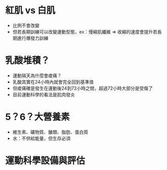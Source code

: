 # 紅肌 vs 白肌
- 比例不會改變
- 但若長期訓練可以改變運動型態，ex：慢縮肌纖維 => 收縮的速度會提升若長期進行爆發力訓練

# 乳酸堆積？
- 運動隔天為什麼會痠痛？
- 乳酸其實在24小時內就會完全回到基準值
- 但痠痛確是發生在運動後24到72小時之間，超過72小時大部分是受傷了
- 目前運動科學的看法是肌肉發炎

# 5？6？大營養素
- 維生素、礦物質、醣類、脂肪、蛋白質
- 水：不供給能量，但生存必須

# 運動科學設備與評估

